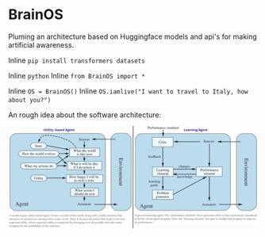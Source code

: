 # BrainOS

Pluming an architecture based on Huggingface models and api's for making artificial awareness.

Inline `pip install transformers datasets`

Inline `python`
Inline `from BrainOS import *`

Inline `OS = BrainOS()`
Inline `OS.iamlive("I want to travel to Italy, how about you?")`


An rough idea about the software architecture:

![](./architecture.png)
